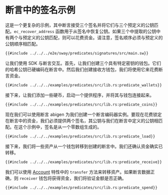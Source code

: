 # 断言中的签名示例

这是一个更复杂的示例，其中断言接受三个签名并将它们与三个预定义的公钥匹配。`ec_recover_address` 函数用于从签名中恢复公钥。如果三个中提取的公钥中有两个与预定义的公钥匹配，则可以花费资金。请注意，签名顺序必须与预定义的公钥顺序相匹配。

```rust,ignore
{{#include ../../../e2e/sway/predicates/signatures/src/main.sw}}
```

让我们使用 SDK 与断言交互。首先，让我们创建三个具有特定密钥的钱包。它们的哈希公钥已硬编码在断言中。然后我们创建接收方钱包，我们将使用它来花费断言资金。

```rust,ignore
{{#include ../../../examples/predicates/src/lib.rs:predicate_wallets}}
```

接下来，让我们添加一些硬币，启动一个提供程序，并将其与钱包连接起来。

```rust,ignore
{{#include ../../../examples/predicates/src/lib.rs:predicate_coins}}
```

现在我们可以使用断言 abigen 为我们创建一个断言编码器实例。要现在花费锁定在断言中的资金，我们必须提供两个签名，其公钥与我们在断言中定义的公钥相匹配。在这个示例中，签名是从一个零数组生成的。

```rust,ignore
{{#include ../../../examples/predicates/src/lib.rs:predicate_load}}
```

接下来，我们将一些资产从一个钱包转移到创建的断言中。我们还确认资金确实已转移。

```rust,ignore
{{#include ../../../examples/predicates/src/lib.rs:predicate_receive}}
```

我们可以使用 [Account](../accounts.md) 特性中的 `transfer` 方法来转移资产。如果断言数据正确，则 `receiver` 钱包将获得资金，我们将验证金额是否正确。

```rust,ignore
{{#include ../../../examples/predicates/src/lib.rs:predicate_spend}}
```
